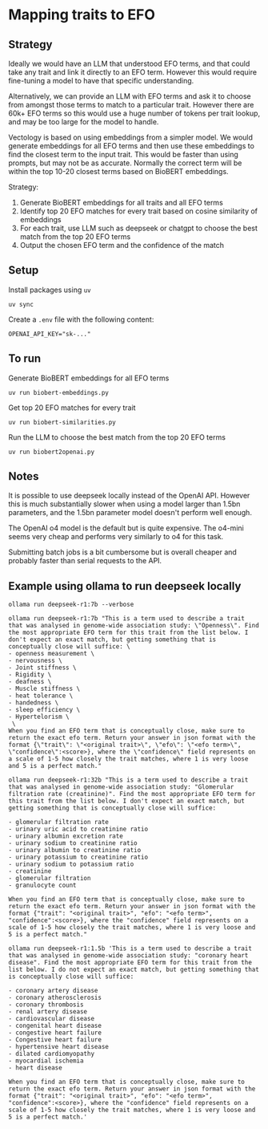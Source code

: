 # Mapping traits to EFO

## Strategy

Ideally we would have an LLM that understood EFO terms, and that could take any trait and link it directly to an EFO term. However this would require fine-tuning a model to have that specific understanding.

Alternatively, we can provide an LLM with EFO terms and ask it to choose from amongst those terms to match to a particular trait. However there are 60k+ EFO terms so this would use a huge number of tokens per trait lookup, and may be too large for the model to handle.

Vectology is based on using embeddings from a simpler model. We would generate embeddings for all EFO terms and then use these embeddings to find the closest term to the input trait. This would be faster than using prompts, but may not be as accurate. Normally the correct term will be within the top 10-20 closest terms based on BioBERT embeddings.

Strategy:

1. Generate BioBERT embeddings for all traits and all EFO terms
2. Identify top 20 EFO matches for every trait based on cosine similarity of embeddings
3. For each trait, use LLM such as deepseek or chatgpt to choose the best match from the top 20 EFO terms
4. Output the chosen EFO term and the confidence of the match

## Setup

Install packages using `uv`

```
uv sync
```

Create a `.env` file with the following content:

```
OPENAI_API_KEY="sk-..."
```

## To run

Generate BioBERT embeddings for all EFO terms

```
uv run biobert-embeddings.py
```

Get top 20 EFO matches for every trait

```
uv run biobert-similarities.py
```

Run the LLM to choose the best match from the top 20 EFO terms

```
uv run biobert2openai.py
```

## Notes

It is possible to use deepseek locally instead of the OpenAI API. However this is much substantially slower when using a model larger than 1.5bn parameters, and the 1.5bn parameter model doesn't perform well enough.

The OpenAI o4 model is the default but is quite expensive. The o4-mini seems very cheap and performs very similarly to o4 for this task.

Submitting batch jobs is a bit cumbersome but is overall cheaper and probably faster than serial requests to the API.



## Example using ollama to run deepseek locally

```
ollama run deepseek-r1:7b --verbose
```


```
ollama run deepseek-r1:7b "This is a term used to describe a trait that was analysed in genome-wide association study: \"Openness\". Find the most appropriate EFO term for this trait from the list below. I don't expect an exact match, but getting something that is conceptually close will suffice: \
- openness measurement \
- nervousness \
- Joint stiffness \
- Rigidity \
- deafness \
- Muscle stiffness \
- heat tolerance \
- handedness \
- sleep efficiency \
- Hypertelorism \
 \
When you find an EFO term that is conceptually close, make sure to return the exact efo term. Return your answer in json format with the format {\"trait\": \"<original trait>\", \"efo\": \"<efo term>\", \"confidence\":<score>}, where the \"confidence\" field represents on a scale of 1-5 how closely the trait matches, where 1 is very loose and 5 is a perfect match."
```

```
ollama run deepseek-r1:32b "This is a term used to describe a trait that was analysed in genome-wide association study: "Glomerular filtration rate (creatinine)". Find the most appropriate EFO term for this trait from the list below. I don't expect an exact match, but getting something that is conceptually close will suffice:

- glomerular filtration rate
- urinary uric acid to creatinine ratio
- urinary albumin excretion rate
- urinary sodium to creatinine ratio
- urinary albumin to creatinine ratio
- urinary potassium to creatinine ratio
- urinary sodium to potassium ratio
- creatinine
- glomerular filtration
- granulocyte count

When you find an EFO term that is conceptually close, make sure to return the exact efo term. Return your answer in json format with the format {"trait": "<original trait>", "efo": "<efo term>", "confidence":<score>}, where the "confidence" field represents on a scale of 1-5 how closely the trait matches, where 1 is very loose and 5 is a perfect match."
```

```
ollama run deepseek-r1:1.5b 'This is a term used to describe a trait that was analysed in genome-wide association study: "coronary heart disease". Find the most appropriate EFO term for this trait from the list below. I do not expect an exact match, but getting something that is conceptually close will suffice:

- coronary artery disease
- coronary atherosclerosis
- coronary thrombosis
- renal artery disease
- cardiovascular disease
- congenital heart disease
- congestive heart failure
- Congestive heart failure
- hypertensive heart disease
- dilated cardiomyopathy
- myocardial ischemia
- heart disease

When you find an EFO term that is conceptually close, make sure to return the exact efo term. Return your answer in json format with the format {"trait": "<original trait>", "efo": "<efo term>", "confidence":<score>}, where the "confidence" field represents on a scale of 1-5 how closely the trait matches, where 1 is very loose and 5 is a perfect match.'
```


